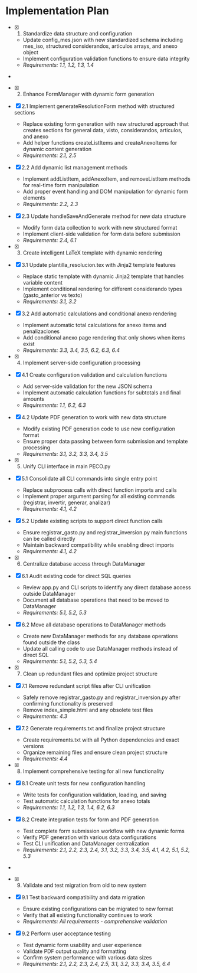 # Implementation Plan

- [x] 1. Standardize data structure and configuration

  - Update config_mes.json with new standardized schema including mes_iso, structured considerandos, articulos arrays, and anexo object
  - Implement configuration validation functions to ensure data integrity
  - _Requirements: 1.1, 1.2, 1.3, 1.4_

-

- [x] 2. Enhance FormManager with dynamic form generation

- [x] 2.1 Implement generateResolutionForm method with structured sections

  - Replace existing form generation with new structured approach that creates sections for general data, visto, considerandos, articulos, and anexo
  - Add helper functions createListItems and createAnexoItems for dynamic content generation
  - _Requirements: 2.1, 2.5_

- [x] 2.2 Add dynamic list management methods

  - Implement addListItem, addAnexoItem, and removeListItem methods for real-time form manipulation
  - Add proper event handling and DOM manipulation for dynamic form elements
  - _Requirements: 2.2, 2.3_

- [x] 2.3 Update handleSaveAndGenerate method for new data structure

  - Modify form data collection to work with new structured format
  - Implement client-side validation for form data before submission
  - _Requirements: 2.4, 6.1_

- [x] 3. Create intelligent LaTeX template with dynamic rendering

- [x] 3.1 Update plantilla_resolucion.tex with Jinja2 template features

  - Replace static template with dynamic Jinja2 template that handles variable content
  - Implement conditional rendering for different considerando types (gasto_anterior vs texto)
  - _Requirements: 3.1, 3.2_

- [x] 3.2 Add automatic calculations and conditional anexo rendering

  - Implement automatic total calculations for anexo items and penalizaciones
  - Add conditional anexo page rendering that only shows when items exist
  - _Requirements: 3.3, 3.4, 3.5, 6.2, 6.3, 6.4_

- [x] 4. Implement server-side configuration processing

- [x] 4.1 Create configuration validation and calculation functions

  - Add server-side validation for the new JSON schema
  - Implement automatic calculation functions for subtotals and final amounts
  - _Requirements: 1.1, 6.2, 6.3_

- [x] 4.2 Update PDF generation to work with new data structure

  - Modify existing PDF generation code to use new configuration format
  - Ensure proper data passing between form submission and template processing
  - _Requirements: 3.1, 3.2, 3.3, 3.4, 3.5_

- [x] 5. Unify CLI interface in main PECO.py

- [x] 5.1 Consolidate all CLI commands into single entry point

  - Replace subprocess calls with direct function imports and calls
  - Implement proper argument parsing for all existing commands (registrar, invertir, generar, analizar)
  - _Requirements: 4.1, 4.2_

- [x] 5.2 Update existing scripts to support direct function calls

  - Ensure registrar_gasto.py and registrar_inversion.py main functions can be called directly
  - Maintain backward compatibility while enabling direct imports
  - _Requirements: 4.1, 4.2_

- [x] 6. Centralize database access through DataManager

- [x] 6.1 Audit existing code for direct SQL queries

  - Review app.py and CLI scripts to identify any direct database access outside DataManager
  - Document all database operations that need to be moved to DataManager
  - _Requirements: 5.1, 5.2, 5.3_

- [x] 6.2 Move all database operations to DataManager methods

  - Create new DataManager methods for any database operations found outside the class
  - Update all calling code to use DataManager methods instead of direct SQL
  - _Requirements: 5.1, 5.2, 5.3, 5.4_

- [x] 7. Clean up redundant files and optimize project structure

- [x] 7.1 Remove redundant script files after CLI unification

  - Safely remove registrar_gasto.py and registrar_inversion.py after confirming functionality is preserved
  - Remove index_simple.html and any obsolete test files
  - _Requirements: 4.3_

- [x] 7.2 Generate requirements.txt and finalize project structure

  - Create requirements.txt with all Python dependencies and exact versions
  - Organize remaining files and ensure clean project structure
  - _Requirements: 4.4_

- [x] 8. Implement comprehensive testing for all new functionality


- [x] 8.1 Create unit tests for new configuration handling

  - Write tests for configuration validation, loading, and saving
  - Test automatic calculation functions for anexo totals
  - _Requirements: 1.1, 1.2, 1.3, 1.4, 6.2, 6.3_

- [x] 8.2 Create integration tests for form and PDF generation

  - Test complete form submission workflow with new dynamic forms
  - Verify PDF generation with various data configurations
  - Test CLI unification and DataManager centralization
  - _Requirements: 2.1, 2.2, 2.3, 2.4, 3.1, 3.2, 3.3, 3.4, 3.5, 4.1, 4.2, 5.1, 5.2, 5.3_

-

- [x] 9. Validate and test migration from old to new system

- [x] 9.1 Test backward compatibility and data migration

  - Ensure existing configurations can be migrated to new format
  - Verify that all existing functionality continues to work
  - _Requirements: All requirements - comprehensive validation_

- [x] 9.2 Perform user acceptance testing

  - Test dynamic form usability and user experience
  - Validate PDF output quality and formatting
  - Confirm system performance with various data sizes
  - _Requirements: 2.1, 2.2, 2.3, 2.4, 2.5, 3.1, 3.2, 3.3, 3.4, 3.5, 6.4_
